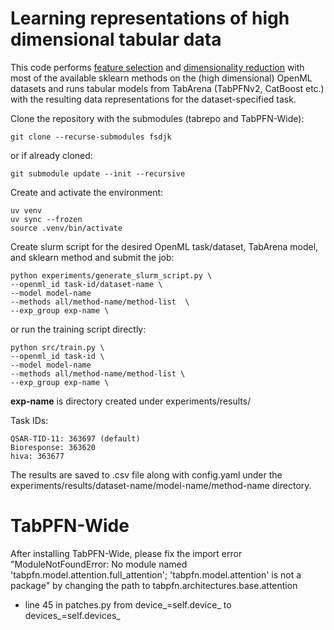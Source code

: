 # Learning representations of high dimensional tabular data

This code performs [feature selection](https://scikit-learn.org/stable/modules/feature_selection.html) and [dimensionality reduction](https://scikit-learn.org/stable/modules/unsupervised_reduction.html) with most of the available sklearn methods on the (high dimensional) OpenML datasets and runs tabular models from TabArena (TabPFNv2, CatBoost etc.) with the resulting data representations for the dataset-specified task. 


Clone the repository with the submodules (tabrepo and TabPFN-Wide):
```
git clone --recurse-submodules fsdjk
```
or if already cloned:
```
git submodule update --init --recursive
```

Create and activate the environment:
```
uv venv
uv sync --frozen
source .venv/bin/activate
```

Create slurm script for the desired OpenML task/dataset, TabArena model, and sklearn method and submit the job:
```
python experiments/generate_slurm_script.py \
--openml_id task-id/dataset-name \
--model model-name
--methods all/method-name/method-list  \
--exp_group exp-name \
```

or run the training script directly:
```
python src/train.py \
--openml_id task-id \
--model model-name
--methods all/method-name/method-list \
--exp_group exp-name \
```

**exp-name** is directory created under experiments/results/ 

Task IDs:
```
QSAR-TID-11: 363697 (default)
Bioresponse: 363620
hiva: 363677 
```

The results are saved to .csv file along with config.yaml under the experiments/results/dataset-name/model-name/method-name directory.


# TabPFN-Wide
After installing TabPFN-Wide, please fix the import error "ModuleNotFoundError: No module named 'tabpfn.model.attention.full_attention'; 'tabpfn.model.attention' is not a package" by changing the path to tabpfn.architectures.base.attention

+ line 45 in patches.py from device_=self.device_ to devices_=self.devices_